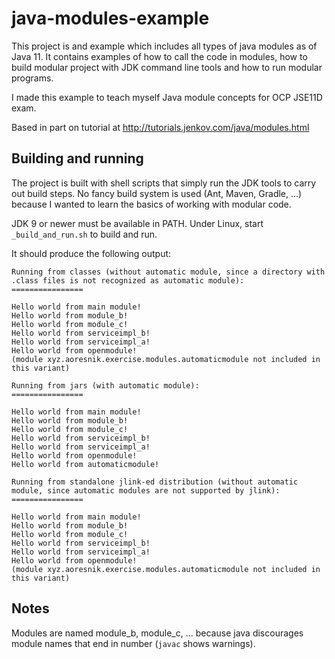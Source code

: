 # java-modules-example

This project is and example which includes all types of java modules as of Java
11. It  contains examples of how to call the code in modules, how to build
modular project with JDK command line tools and how to run modular programs.

I made this example to teach myself Java module concepts for OCP JSE11D exam.

Based in part on tutorial at http://tutorials.jenkov.com/java/modules.html


## Building and running

The project is built with shell scripts that simply run the JDK tools to carry
out build steps. No fancy build system is used (Ant, Maven, Gradle, ...)
because I wanted to learn the basics of working with modular code.

JDK 9 or newer must be available in PATH. Under Linux, start
`_build_and_run.sh` to build and run.

It should produce the following output:

```
Running from classes (without automatic module, since a directory with .class files is not recognized as automatic module):
================

Hello world from main module!
Hello world from module_b!
Hello world from module_c!
Hello world from serviceimpl_b!
Hello world from serviceimpl_a!
Hello world from openmodule!
(module xyz.aoresnik.exercise.modules.automaticmodule not included in this variant)

Running from jars (with automatic module):
================

Hello world from main module!
Hello world from module_b!
Hello world from module_c!
Hello world from serviceimpl_b!
Hello world from serviceimpl_a!
Hello world from openmodule!
Hello world from automaticmodule!

Running from standalone jlink-ed distribution (without automatic module, since automatic modules are not supported by jlink):
================

Hello world from main module!
Hello world from module_b!
Hello world from module_c!
Hello world from serviceimpl_b!
Hello world from serviceimpl_a!
Hello world from openmodule!
(module xyz.aoresnik.exercise.modules.automaticmodule not included in this variant)

```


## Notes

Modules are named module_b, module_c, ... because java discourages module names
that end in number (`javac` shows warnings).
